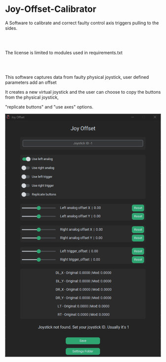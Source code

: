 # Joy-Offset-Calibrator
<p>A Software to calibrate and correct faulty control axis triggers pulling to the sides.</p>
<br></br>
<p>The license is limited to modules used in requirements.txt</p>
<br></br>
<p>This software captures data from faulty physical joystick, user defined parameters add an offset</p>
<p>It creates a new virtual joystick and the user can choose to copy the buttons from the physical joystick,</p>
<p>"replicate buttons" and "use axes" options.</p>
<p></p>
<img src="https://raw.githubusercontent.com/Suundumused/Joy-Offset-Calibrator/main/ico/Captura%20de%20tela%202023-12-03%20173530.png">
